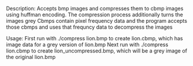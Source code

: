 Description:
Accepts bmp images and compresses them to cbmp images using huffman encoding. The compression process additionally turns the images grey
Cbmps contain pixel frequency data and the program accepts those cbmps and uses that frequncy data to decompress the images

Usage:
First run with ./compress lion.bmp to create lion.cbmp, which has image data for a grey version of lion.bmp
Next run with ./compress lion.cbmp to create lion_uncompressed.bmp, which will be a grey image of the original lion.bmp
